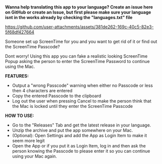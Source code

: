 **Wanna help translating this app to your language? Create an issue here on GitHub or create an Issue, but first please make sure your language isnt in the works already by checking the "languages.txt" file**

https://github.com/user-attachments/assets/381de262-169c-40c5-82e3-5f68df427664

Someone set up ScreenTime for you and you want to get rid of it or find out the ScreenTime Passcode?

Dont worry! Using this app you can fake a realistic looking ScreenTime Popup asking the person to enter the ScreenTime Password to continue using the Mac.

**FEATURES:**

- Output a "wrong Passcode" warning when either no Passcode or less then 4 characters are entered
- Copy the entered Passcode to the clipboard
- Log out the user when pressing Cancel to make the person think that the Mac is locked until they enter the ScreenTime Passcode

**HOW TO USE:**
- Go to the "Releases" Tab and get the latest release in your language.
- Unzip the archive and put the app somewhere on your Mac.
- (Optional): Open Settings and add the App as Login Item to make it seem more legit
- Open the App or if you put it as Login Item, log in and then ask the person knowing the Passcode to please enter it so you can continue using your Mac again.
